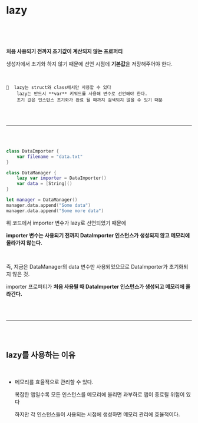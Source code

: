 # lazy

<br><br><br>

**처음 사용되기 전까지 초기값이 계산되지 않는 프로퍼티**

생성자에서 초기화 하지 않기 때문에 선언 시점에 **기본값**을 저장해주어야 한다.

<br>

<aside>

    🚨  lazy는 struct와 class에서만 사용할 수 있다
        lazy는 반드시 **var** 키워드를 사용해 변수로 선언해야 한다.
        초기 값은 인스턴스 초기화가 완료 될 때까지 검색되지 않을 수 있기 때문

</aside>

<br><br>

---

<br><br>

```swift
class DataImporter {
    var filename = "data.txt"
}

class DataManager {
    lazy var importer = DataImporter()
    var data = [String]()
}

let manager = DataManager()
manager.data.append("Some data")
manager.data.append("Some more data")
```

위 코드에서 importer 변수가 lazy로 선언되었기 때문에 

**importer 변수는 사용되기 전까지 DataImporter 인스턴스가 생성되지 않고 메모리에 올라가지 않는다.**

<br>

즉, 지금은 DataManager의 data 변수만 사용되었으므로 DataImporter가 초기화되지 않은 것.

importer 프로퍼티가 **처음 사용될 때 DataImporter 인스턴스가 생성되고 메모리에 올라간다.**

<br><br>

---

<br><br>

## lazy를 사용하는 이유

<br>

- 메모리를 효율적으로 관리할 수 있다.
    
    복잡한 앱일수록 모든 인스턴스를 메모리에 올리면 과부하로 앱이 종료될 위험이 있다
    
    하지만 각 인스턴스들이 사용되는 시점에 생성하면 메모리 관리에 효율적이다.